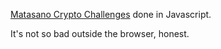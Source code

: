 [Matasano Crypto Challenges](http://cryptopals.com/) done in Javascript.

It's not so bad outside the browser, honest.
